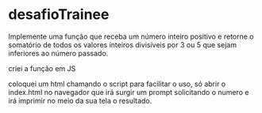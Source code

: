 # desafioTrainee
 Implemente uma função que receba um número inteiro positivo e retorne o somatório de todos os valores inteiros divisíveis por 3 ou 5 que sejam inferiores ao número passado.

 criei a função em JS

 coloquei um html chamando o script para facilitar o uso, só abrir o index.html no navegador que irá surgir um prompt solicitando o numero e irá imprimir no meio da sua tela o resultado.

 

